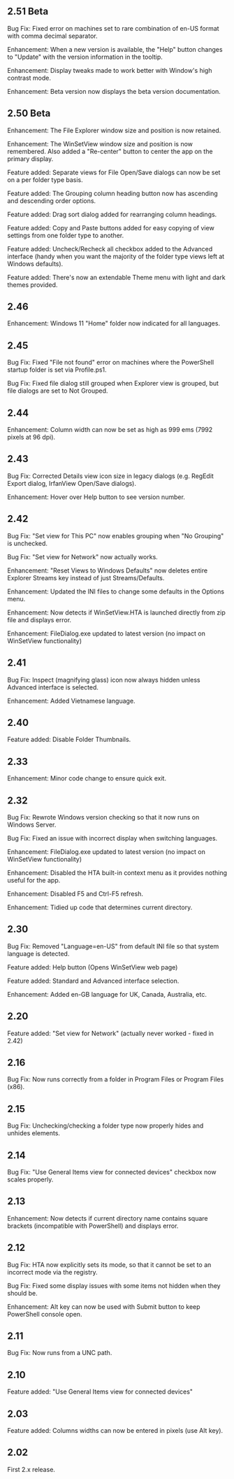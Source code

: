 ## 2.51 Beta

Bug Fix: Fixed error on machines set to rare combination of en-US format with comma decimal separator.

Enhancement: When a new version is available, the "Help" button changes to "Update" with the version information in the tooltip.

Enhancement: Display tweaks made to work better with Window's high contrast mode.

Enhancement: Beta version now displays the beta version documentation.

## 2.50 Beta

Enhancement: The File Explorer window size and position is now retained.

Enhancement: The WinSetView window size and position is now remembered. Also added a "Re-center" button to center the app on the primary display.

Feature added: Separate views for File Open/Save dialogs can now be set on a per folder type basis.

Feature added: The Grouping column heading button now has ascending and descending order options.

Feature added: Drag sort dialog added for rearranging column headings.

Feature added: Copy and Paste buttons added for easy copying of view settings from one folder type to another.

Feature added: Uncheck/Recheck all checkbox added to the Advanced interface (handy when you want the majority of the folder type views left at Windows defaults).

Feature added: There's now an extendable Theme menu with light and dark themes provided.

## 2.46

Enhancement: Windows 11 "Home" folder now indicated for all languages.

## 2.45

Bug Fix: Fixed "File not found" error on machines where the PowerShell startup folder is set via Profile.ps1.

Bug Fix: Fixed file dialog still grouped when Explorer view is grouped, but file dialogs are set to Not Grouped.

## 2.44

Enhancement: Column width can now be set as high as 999 ems (7992 pixels at 96 dpi).

## 2.43

Bug Fix: Corrected Details view icon size in legacy dialogs (e.g. RegEdit Export dialog, IrfanView Open/Save dialogs).

Enhancement: Hover over Help button to see version number.


## 2.42

Bug Fix: "Set view for This PC" now enables grouping when "No Grouping" is unchecked.

Bug Fix: "Set view for Network" now actually works.

Enhancement: "Reset Views to Windows Defaults" now deletes entire Explorer Streams key instead of just Streams/Defaults.

Enhancement: Updated the INI files to change some defaults in the Options menu.

Enhancement: Now detects if WinSetView.HTA is launched directly from zip file and displays error.

Enhancement: FileDialog.exe updated to latest version (no impact on WinSetView functionality)


## 2.41

Bug Fix: Inspect (magnifying glass) icon now always hidden unless Advanced interface is selected.

Enhancement: Added Vietnamese language.


## 2.40

Feature added: Disable Folder Thumbnails.


## 2.33

Enhancement: Minor code change to ensure quick exit.


## 2.32

Bug Fix: Rewrote Windows version checking so that it now runs on Windows Server.

Bug Fix: Fixed an issue with incorrect display when switching languages.

Enhancement: FileDialog.exe updated to latest version (no impact on WinSetView functionality)

Enhancement: Disabled the HTA built-in context menu as it provides nothing useful for the app.

Enhancement: Disabled F5 and Ctrl-F5 refresh.

Enhancement: Tidied up code that determines current directory.


## 2.30

Bug Fix: Removed "Language=en-US" from default INI file so that system language is detected.

Feature added: Help button (Opens WinSetView web page)

Feature added: Standard and Advanced interface selection.

Enhancement: Added en-GB language for UK, Canada, Australia, etc.


## 2.20

Feature added: "Set view for Network" (actually never worked - fixed in 2.42)


## 2.16

Bug Fix: Now runs correctly from a folder in Program Files or Program Files (x86).


## 2.15

Bug Fix: Unchecking/checking a folder type now properly hides and unhides elements.


## 2.14

Bug Fix: "Use General Items view for connected devices" checkbox now scales properly.


## 2.13

Enhancement: Now detects if current directory name contains square brackets (incompatible with PowerShell) and displays error.


## 2.12

Bug Fix: HTA now explicitly sets its mode, so that it cannot be set to an incorrect mode via the registry.

Bug Fix: Fixed some display issues with some items not hidden when they should be.

Enhancement: Alt key can now be used with Submit button to keep PowerShell console open.


## 2.11

Bug Fix: Now runs from a UNC path.


## 2.10

Feature added: "Use General Items view for connected devices"


## 2.03

Feature added: Columns widths can now be entered in pixels (use Alt key).


## 2.02

First 2.x release.
